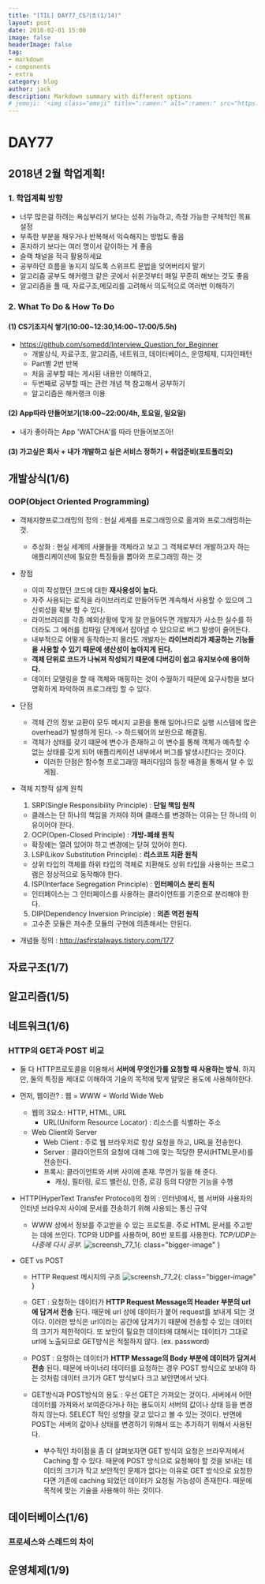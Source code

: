 ```yaml
---
title: "[TIL] DAY77_CS기초(1/14)"
layout: post
date: 2018-02-01 15:00
image: false
headerImage: false
tag:
- markdown
- components
- extra
category: blog
author: jack
description: Markdown summary with different options
# jemoji: '<img class="emoji" title=":ramen:" alt=":ramen:" src="https://assets.github.com/images/icons/emoji/unicode/1f35c.png" height="20" width="20" align="absmiddle">'
---
```


# DAY77

## 2018년 2월 학업계획!
### 1. 학업계획 방향
 - 너무 많은걸 하려는 욕심부리기 보다는 성취 가능하고, 측정 가능한 구체적인 목표 설정
 - 부족한 부분을 채우거나 반복해서 익숙해지는 방법도 좋음
 - 혼자하기 보다는 여러 명이서 같이하는 게 좋음
 - 슬랙 채널을 적극 활용하세요
  - 공부하던 흐름을 놓지지 않도록 스위프트 문법을 잊어버리지 말기
  - 알고리즘 공부도 해커랭크 같은 곳에서 쉬운것부터 매일 꾸준히 해보는 것도 좋음
  - 알고리즘을 풀 때, 자료구조,메모리를 고려해서 의도적으로 여러번 이해하기

### 2.  What To Do & How To Do

#### (1) CS기초지식 쌓기(10:00~12:30,14:00~17:00/5.5h)
  - https://github.com/somedd/Interview_Question_for_Beginner
	- 개발상식, 자료구조,  알고리즘, 네트워크, 데이터베이스,  운영체제, 디자인패턴
	- Part별 2번 반복
    - 처음 공부할 때는 게시된 내용만 이해하고,
    - 두번째로 공부할 때는 관련 개념 책 참고해서 공부하기
    - 알고리즘은 해커랭크 이용

#### (2) App따라 만들어보기(18:00~22:00/4h, 토요일, 일요일)
  - 내가 좋아하는 App 'WATCHA'를 따라 만들어보즈아!

#### (3) 가고싶은 회사 + 내가 개발하고 싶은 서비스 정하기 + 취업준비(포트폴리오)

## 개발상식(1/6)
### OOP(Object Oriented Programming)
  - 객체지향프로그래밍의 정의 : 현실 세계를 프로그래밍으로 옮겨와 프로그래밍하는 것.
    - 추상화 : 현실 세계의 사물들을 객체라고 보고 그 객체로부터 개발하고자 하는 애플리케이션에 필요한 특징들을 뽑아와 프로그래밍 하는 것

  - 장점
    - 이미 작성했던 코드에 대한 **재사용성이 높다.**
    - 자주 사용되는 로직을 라이브러리로 만들어두면 계속해서 사용할 수 있으며 그 신뢰성을 확보 할 수 있다.
    - 라이브러리를 각종 예외상황에 맞게 잘 만들어두면 개발자가 사소한 실수를 하더라도 그 에러를 컴파일 단계에서 잡아낼 수 있으므로 버그 발생이 줄어든다.
    - 내부적으로 어떻게 동작하는지 몰라도 개발자는 **라이브러리가 제공하는 기능들을 사용할 수 있기 때문에 생산성이 높아지게 된다.**
    - **객체 단위로 코드가 나눠져 작성되기 때문에 디버깅이 쉽고 유지보수에 용이하다.**
    - 데이터 모델링을 할 때 객체와 매핑하는 것이 수월하기 때문에 요구사항을 보다 명확하게 파악하여 프로그래밍 할 수 있다.

  - 단점
    - 객체 간의 정보 교환이 모두 메시지 교환을 통해 일어나므로 실행 시스템에 많은 overhead가 발생하게 된다. -> 하드웨어의 보완으로 해결됨.
    - 객체가 상태를 갖기 떄문에 변수가 존재하고 이 변수를 통해 객체가 예측할 수 없는 상태를 갖게 되어 애플리케이션 내부에서 버그를 발생시킨다는 것이다.
      - 이러한 단점은 함수형 프로그래밍 패러다임의 등장 배경을 통해서 알 수 있게됨.

  - 객체 지향적 설계 원칙
    1. SRP(Single Responsibility Principle) : **단일 책임 원칙**
      - 클래스는 단 하나의 책임을 가져야 하며 클래스를 변경하는 이유는 단 하나의 이유이어야 한다.
    2. OCP(Open-Closed Principle) : **개방-폐쇄 원칙**
      - 확장에는 열려 있어야 하고 변경에는 닫혀 있어야 한다.
    3. LSP(Likov Substitution Principle) : **리스코프 치환 원칙**
      - 상위 타입의 객체를 하위 타입의 객체로 치환해도 상위 타입을 사용하는 프로그램은 정상적으로 동작해야 한다.
    4. ISP(Interface Segregation Principle) : **인터페이스 분리 원칙**
      - 인터페이스는 그 인터페이스를 사용하는 클라이언트를 기준으로 분리해야 한다.
    5. DIP(Dependency Inversion Principle) : **의존 역전 원칙**
      - 고수준 모듈은 저수준 모듈의 구현에 의존해서는 안된다.

  - 개념들 정의 : http://asfirstalways.tistory.com/177

## 자료구조(1/7)

## 알고리즘(1/5)

## 네트워크(1/6)
### HTTP의 GET과 POST 비교
  - 둘 다 HTTP프로토콜을 이용해서 **서버에 무엇인가를 요청할 때 사용하는 방식**. 하지만, 둘의 특징을 제대로 이해하여 기술의 목적에 맞게 알맞은 용도에 사용해야한다.
  - 먼저, 웹이란? : 웹 = WWW = World Wide Web
    - 웹의 3요소: HTTP, HTML, URL
      - URL(Uniform Resource Locator) : 리소스를 식별하는 주소
    - Web Client와 Server
      - Web Client : 주로 웹 브라우저로 항상 요청을 하고, URL을 전송한다.
      - Server : 클라이언트의 요청에 대해 그에 맞는 적당한 문서(HTML문서)를 전송한다.
      - 프록시: 클라이언트와 서버 사이에 존재. 무언가 일을 해 준다.
        - 캐싱, 필터링, 로드 밸런싱, 인증, 로깅 등의 다양한 기능을 수행

  - HTTP(HyperText Transfer Protocol)의 정의 : 인터넷에서, 웹 서버와 사용자의 인터넷 브라우저 사이에 문서를 전송하기 위해 사용되는 통신 규약
    - WWW 상에서 정보를 주고받을 수 있는 프로토콜. 주로 HTML 문서를 주고받는 데에 쓰인다. TCP와 UDP를 사용하며, 80번 포트를 사용한다. *TCP/UDP는 나중에 다시 공부.*
    ![screensh_77_1](http://public.codesquad.kr/honux/images/w302.png){: class="bigger-image" }

  - GET vs POST
    - HTTP Request 메시지의 구조
      ![screensh_77_2](http://public.codesquad.kr/honux/images/w303.png){: class="bigger-image" }

    - GET : 요청하는 데이터가 **HTTP Request Message의 Header 부분의 url에 담겨서 전송** 된다. 때문에 url 상에 데이터가 붙어 request를 보내게 되는 것이다. 이러한 방식은 url이라는 공간에 담겨가기 때문에 전송할 수 있는 데이터의 크기가 제한적이다. 또 보안이 필요한 데이터에 대해서는 데이터가 그대로 url에 노출되므로 GET방식은 적절하지 않다. (ex. password)

    - POST : 요청하는 데이터가 **HTTP Message의 Body 부분에 데이터가 담겨서 전송** 된다. 때문에 바이너리 데이터를 요청하는 경우 POST 방식으로 보내야 하는 것처럼 데이터 크기가 GET 방식보다 크고 보안면에서 낫다.

    - GET방식과 POST방식의 용도 : 우선 GET은 가져오는 것이다. 서버에서 어떤 데이터를 가져와서 보여준다거나 하는 용도이지 서버의 값이나 상태 등을 변경하지 않는다. SELECT 적인 성향을 갖고 있다고 볼 수 있는 것이다. 반면에 POST는 서버의 값이나 상태를 변경하기 위해서 또는 추가하기 위해서 사용된다.
      - 부수적인 차이점을 좀 더 살펴보자면 GET 방식의 요청은 브라우저에서 Caching 할 수 있다. 때문에 POST 방식으로 요청해야 할 것을 보내는 데이터의 크기가 작고 보안적인 문제가 없다는 이유로 GET 방식으로 요청한다면 기존에 caching 되었던 데이터가 요청될 가능성이 존재한다. 때문에 목적에 맞는 기술을 사용해야 하는 것이다.

## 데이터베이스(1/6)
### 프로세스와 스레드의 차이



## 운영체제(1/9)
